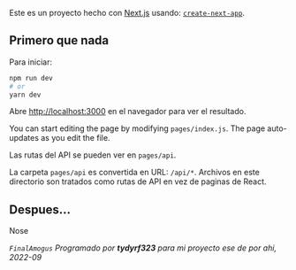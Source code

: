 Este es un proyecto hecho con [Next.js](https://nextjs.org/) usando: [`create-next-app`](https://github.com/vercel/next.js/tree/canary/packages/create-next-app).

## Primero que nada

Para iniciar:

```bash
npm run dev
# or
yarn dev
```

Abre [http://localhost:3000](http://localhost:3000) en el navegador para ver el resultado.

You can start editing the page by modifying `pages/index.js`. The page auto-updates as you edit the file.

Las rutas del API se pueden ver en `pages/api`.

La carpeta `pages/api` es convertida en URL: `/api/*`. Archivos en este directorio son tratados como rutas de API en vez de paginas de React.

## Despues...  
Nose

_`FinalAmogus` Programado por **tydyrf323** para mi proyecto ese de por ahi, 2022-09_

